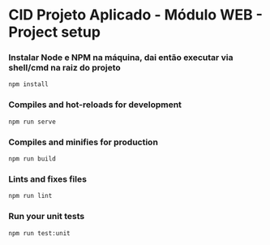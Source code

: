 # CID Projeto Aplicado - Módulo WEB - Project setup

### Instalar Node e NPM na máquina, dai então executar via shell/cmd na raiz do projeto 
```
npm install
```

### Compiles and hot-reloads for development
```
npm run serve
```

### Compiles and minifies for production
```
npm run build
```

### Lints and fixes files
```
npm run lint
```

### Run your unit tests
```
npm run test:unit
```
